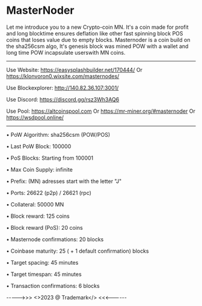 # MasterNoder

Let me introduce you to a new Crypto-coin MN. It's a coin made for profit and long blocktime ensures deflation like other fast spinning block POS coins that loses value due to empty blocks. Masternoder is a coin build on the sha256csm algo, It's genesis block was mined POW with a wallet and long time POW incapsulate userswith MN coins.

---------------------------------------------------------

Use Website: https://easysplashbuilder.net/170444/ 
Or https://klonvoron0.wixsite.com/masternodes/

Use Blockexplorer: http://140.82.36.107:3001/

Use Discord: https://discord.gg/rsz3Wh3AQ6

Use Pool: https://altcoinspool.com
Or https://mr-miner.org/#masternoder
Or https://wsdpool.online/

-------------------------------------------------------

• PoW Algorithm: sha256csm (POW/POS)

• Last PoW Block: 100000

• PoS Blocks: Starting from 100001

• Max Coin Supply: infinite

• Prefix: (MN) adresses start with the letter "J"

• Ports: 26622 (p2p) / 26621 (rpc)

• Collateral: 50000 MN

• Block reward: 125 coins

• Block reward (PoS): 20 coins

• Masternode confirmations: 20 blocks

• Coinbase maturity: 25 ( + 1 default confirmation) blocks

• Target spacing: 45 minutes

• Target timespan: 45 minutes

• Transaction confirmations: 6 blocks

----->>> <>2023 @ Trademark</> <<<------
